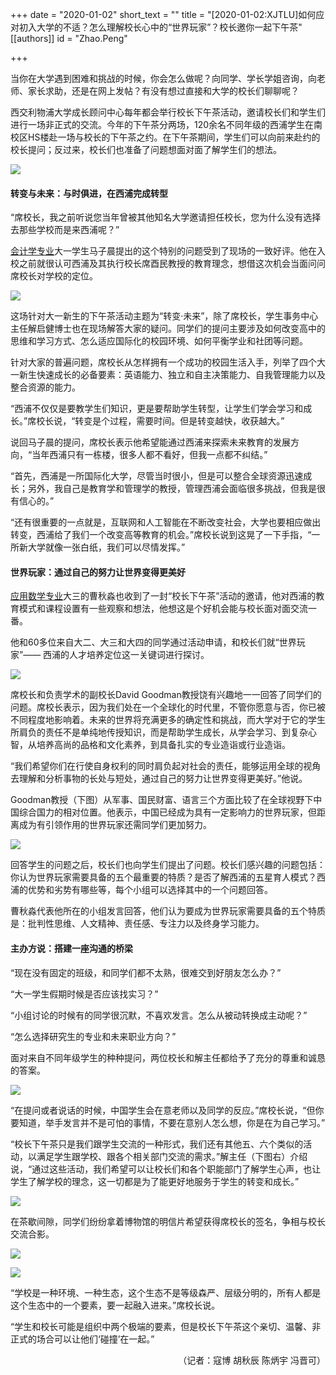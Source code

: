 +++
date = "2020-01-02"
short_text = ""
title = "[2020-01-02:XJTLU] ​如何应对初入大学的不适？怎么理解校长心中的“世界玩家”？校长邀你一起下午茶"
[[authors]]
    id = "Zhao.Peng"

+++

<p>当你在大学遇到困难和挑战的时候，你会怎么做呢？向同学、学长学姐咨询，向老师、家长求助，还是在网上发帖？有没有想过直接和大学的校长们聊聊呢？</p><p>西交利物浦大学成长顾问中心每年都会举行校长下午茶活动，邀请校长们和学生们进行一场非正式的交流。今年的下午茶分两场，120余名不同年级的西浦学生在南校区HS楼赴一场与校长的下午茶之约。在下午茶期间，学生们可以向前来赴约的校长提问；反过来，校长们也准备了问题想面对面了解学生们的想法。</p><p><img src="https://www.xjtlu.edu.cn/en/assets/images/news/2020/01/afternoontea-5.jpg"></p><h4>转变与未来：与时俱进，在西浦完成转型</h4><p>“席校长，我之前听说您当年曾被其他知名大学邀请担任校长，您为什么没有选择去那些学校而是来西浦呢？”</p><p><a href="study/undergraduate/accounting">会计学专业</a>大一学生马子晨提出的这个特别的问题受到了现场的一致好评。他在入校之前就很认可西浦及其执行校长席酉民教授的教育理念，想借这次机会当面问问席校长对学校的定位。</p><p><img src="https://www.xjtlu.edu.cn/en/assets/images/news/2020/01/afternoontea-2.jpg"></p><p>这场针对大一新生的下午茶活动主题为“转变·未来”，除了席校长，学生事务中心主任解启健博士也在现场解答大家的疑问。同学们的提问主要涉及如何改变高中的思维和学习方式、怎么适应国际化的校园环境、如何平衡学业和社团等问题。</p><p>针对大家的普遍问题，席校长从怎样拥有一个成功的校园生活入手，列举了四个大一新生快速成长的必备要素：英语能力、独立和自主决策能力、自我管理能力以及整合资源的能力。</p><p>“西浦不仅仅是要教学生们知识，更是要帮助学生转型，让学生们学会学习和成长。”席校长说，“转变是个过程，需要时间。但是转变越快，收获越大。”</p><p>说回马子晨的提问，席校长表示他希望能通过西浦来探索未来教育的发展方向，“当年西浦只有一栋楼，很多人都不看好，但我一点都不纠结。”</p><p>“首先，西浦是一所国际化大学，尽管当时很小，但是可以整合全球资源迅速成长；另外，我自己是教育学和管理学的教授，管理西浦会面临很多挑战，但我是很有信心的。”</p><p>“还有很重要的一点就是，互联网和人工智能在不断改变社会，大学也要相应做出转变，西浦给了我们一个改变高等教育的机会。”席校长说到这晃了一下手指，“一所新大学就像一张白纸，我们可以尽情发挥。”</p><h4>世界玩家：通过自己的努力让世界变得更美好</h4><p><a href="study/undergraduate/applied-mathematics">应用数学专业</a>大三的曹秋淼也收到了一封“校长下午茶”活动的邀请，他对西浦的教育模式和课程设置有一些观察和想法，他想这是个好机会能与校长面对面交流一番。</p><p>他和60多位来自大二、大三和大四的同学通过活动申请，和校长们就“世界玩家”—— 西浦的人才培养定位这一关键词进行探讨。</p><p><img src="https://www.xjtlu.edu.cn/en/assets/images/news/2020/01/afternoontea-8.jpg"></p><p>席校长和负责学术的副校长David Goodman教授饶有兴趣地一一回答了同学们的问题。席校长表示，因为我们处在一个全球化的时代里，不管你愿意与否，你已被不同程度地影响着。未来的世界将充满更多的确定性和挑战，而大学对于它的学生所肩负的责任不是单纯地传授知识，而是帮助学生成长，从学会学习、到复杂心智，从培养高尚的品格和文化素养，到具备扎实的专业造诣或行业造诣。</p><p>“我们希望你们在行使自身权利的同时肩负起对社会的责任，能够运用全球的视角去理解和分析事物的长处与短处，通过自己的努力让世界变得更美好。”他说。</p><p>Goodman教授（下图）从军事、国民财富、语言三个方面比较了在全球视野下中国综合国力的相对位置。他表示，中国已经成为具有一定影响力的世界玩家，但距离成为有引领作用的世界玩家还需同学们更加努力。</p><p><img src="https://www.xjtlu.edu.cn/en/assets/images/news/2020/01/afternoontea-6.jpg"></p><p>回答学生的问题之后，校长们也向学生们提出了问题。校长们感兴趣的问题包括：你认为世界玩家需要具备的五个最重要的特质？是否了解西浦的五星育人模式？西浦的优势和劣势有哪些等，每个小组可以选择其中的一个问题回答。</p><p>曹秋淼代表他所在的小组发言回答，他们认为要成为世界玩家需要具备的五个特质是：批判性思维、人文精神、责任感、专注力以及终身学习能力。</p><h4>主办方说：搭建一座沟通的桥梁</h4><p>“现在没有固定的班级，和同学们都不太熟，很难交到好朋友怎么办？”</p><p>“大一学生假期时候是否应该找实习？”</p><p>“小组讨论的时候有的同学很沉默，不喜欢发言。怎么从被动转换成主动呢？”</p><p>“怎么选择研究生的专业和未来职业方向？”</p><p>面对来自不同年级学生的种种提问，两位校长和解主任都给予了充分的尊重和诚恳的答案。</p><p><img src="https://www.xjtlu.edu.cn/en/assets/images/news/2020/01/afternoontea-3.jpg"></p><p>“在提问或者说话的时候，中国学生会在意老师以及同学的反应。”席校长说，“但你要知道，举手发言并不是可怕的事情，不要在意别人怎么想，你是在为自己学习。”</p><p>“校长下午茶只是我们跟学生交流的一种形式，我们还有其他五、六个类似的活动，以满足学生跟学校、跟各个相关部门交流的需求。”解主任（下图右）介绍说，“通过这些活动，我们希望可以让校长们和各个职能部门了解学生心声，也让学生了解学校的理念，这一切都是为了能更好地服务于学生的转变和成长。”</p><p><img src="https://www.xjtlu.edu.cn/en/assets/images/news/2020/01/afternoontea-4.jpg"></p><p>在茶歇间隙，同学们纷纷拿着博物馆的明信片希望获得席校长的签名，争相与校长交流合影。</p><p><img src="https://www.xjtlu.edu.cn/en/assets/images/news/2020/01/afternoontea-1.jpg"></p><p><img src="https://www.xjtlu.edu.cn/en/assets/images/news/2020/01/afternoontea-7.jpg"></p><p>“学校是一种环境、一种生态，这个生态不是等级森严、层级分明的，所有人都是这个生态中的一个要素，要一起融入进来。”席校长说。</p><p>“学生和校长可能是组织中两个极端的要素，但是校长下午茶这个亲切、温馨、非正式的场合可以让他们‘碰撞’在一起。”</p><p style="text-align: right;">（记者：寇博 胡秋辰 陈炳宇 冯晋可）</p>			
